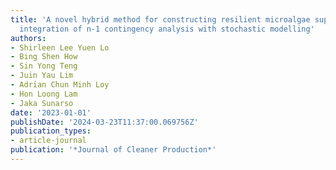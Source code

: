 ```yaml
---
title: 'A novel hybrid method for constructing resilient microalgae supply chain:
  integration of n-1 contingency analysis with stochastic modelling'
authors:
- Shirleen Lee Yuen Lo
- Bing Shen How
- Sin Yong Teng
- Juin Yau Lim
- Adrian Chun Minh Loy
- Hon Loong Lam
- Jaka Sunarso
date: '2023-01-01'
publishDate: '2024-03-23T11:37:00.069756Z'
publication_types:
- article-journal
publication: '*Journal of Cleaner Production*'
---
```

